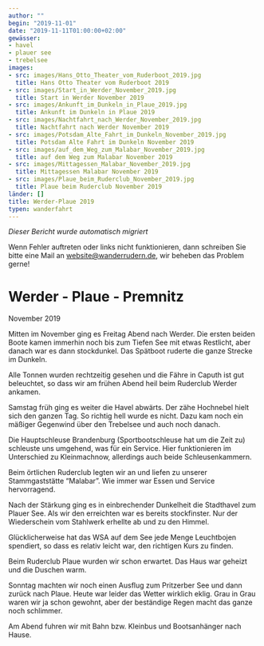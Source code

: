 ```yaml
---
author: ""
begin: "2019-11-01"
date: "2019-11-11T01:00:00+02:00"
gewässer:
- havel
- plauer see
- trebelsee
images:
- src: images/Hans_Otto_Theater_vom_Ruderboot_2019.jpg
  title: Hans Otto Theater vom Ruderboot 2019
- src: images/Start_in_Werder_November_2019.jpg
  title: Start in Werder November 2019
- src: images/Ankunft_im_Dunkeln_in_Plaue_2019.jpg
  title: Ankunft im Dunkeln in Plaue 2019
- src: images/Nachtfahrt_nach_Werder_November_2019.jpg
  title: Nachtfahrt nach Werder November 2019
- src: images/Potsdam_Alte_Fahrt_im_Dunkeln_November_2019.jpg
  title: Potsdam Alte Fahrt im Dunkeln November 2019
- src: images/auf_dem_Weg_zum_Malabar_November_2019.jpg
  title: auf dem Weg zum Malabar November 2019
- src: images/Mittagessen_Malabar_November_2019.jpg
  title: Mittagessen Malabar November 2019
- src: images/Plaue_beim_Ruderclub_November_2019.jpg
  title: Plaue beim Ruderclub November 2019
länder: []
title: Werder-Plaue 2019
typen: wanderfahrt
---
```



*Dieser Bericht wurde automatisch migriert*

Wenn Fehler auftreten oder links nicht funktionieren, dann schreiben Sie bitte eine Mail an website@wanderrudern.de, wir beheben das Problem gerne!



# Werder - Plaue - Premnitz


November 2019

Mitten im November ging es Freitag Abend nach Werder. Die ersten beiden Boote kamen immerhin noch bis zum Tiefen See mit etwas Restlicht, aber danach war es dann stockdunkel. Das Spätboot ruderte die ganze Strecke im Dunkeln.

Alle Tonnen wurden rechtzeitig gesehen und die Fähre in Caputh ist gut beleuchtet, so dass wir am frühen Abend heil beim Ruderclub Werder ankamen.

Samstag früh ging es weiter die Havel abwärts. Der zähe Hochnebel hielt sich den ganzen Tag. So richtig hell wurde es nicht. Dazu kam noch ein mäßiger Gegenwind über den Trebelsee und auch noch danach.

Die Hauptschleuse Brandenburg (Sportbootschleuse hat um die Zeit zu) schleuste uns umgehend, was für ein Service. Hier funktionieren im Unterschied zu Kleinmachnow, allerdings auch beide Schleusenkammern.

Beim örtlichen Ruderclub legten wir an und liefen zu unserer Stammgaststätte “Malabar”. Wie immer war Essen und Service hervorragend.

Nach der Stärkung ging es in einbrechender Dunkelheit die Stadthavel zum Plauer See. Als wir den erreichten war es bereits stockfinster. Nur der Wiederschein vom Stahlwerk erhellte ab und zu den Himmel.

Glücklicherweise hat das WSA auf dem See jede Menge Leuchtbojen spendiert, so dass es relativ leicht war, den richtigen Kurs zu finden.

Beim Ruderclub Plaue wurden wir schon erwartet. Das Haus war geheizt und die Duschen warm.

Sonntag machten wir noch einen Ausflug zum Pritzerber See und dann zurück nach Plaue. Heute war leider das Wetter wirklich eklig. Grau in Grau waren wir ja schon gewohnt, aber der beständige Regen macht das ganze noch schlimmer.

Am Abend fuhren wir mit Bahn bzw. Kleinbus und Bootsanhänger nach Hause.
